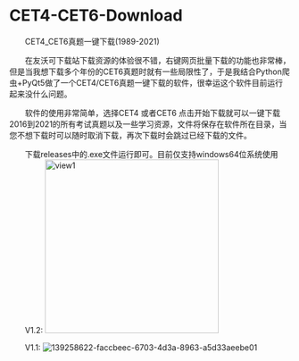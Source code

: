 # CET4-CET6-Download
&emsp;&emsp;CET4_CET6真题一键下载(1989-2021)

&emsp;&emsp;在友沃可下载站下载资源的体验很不错，右键网页批量下载的功能也非常棒，但是当我想下载多个年份的CET6真题时就有一些局限性了，于是我结合Python爬虫+PyQt5做了一个CET4/CET6真题一键下载的软件，很幸运这个软件目前运行起来没什么问题。

&emsp;&emsp;软件的使用非常简单，选择CET4 或者CET6 点击开始下载就可以一键下载2016到2021的所有考试真题以及一些学习资源，文件将保存在软件所在目录，当您不想下载时可以随时取消下载，再次下载时会跳过已经下载的文件。

&emsp;&emsp;下载releases中的.exe文件运行即可。目前仅支持windows64位系统使用
&emsp;&emsp;V1.2:
<img width="311" alt="view1" src="https://user-images.githubusercontent.com/93324578/139518797-eba9ce4f-3483-48a6-8312-55b278847fd9.png">

&emsp;&emsp;V1.1:
![139258622-faccbeec-6703-4d3a-8963-a5d33aeebe01](https://user-images.githubusercontent.com/93324578/139518832-1a615b62-04aa-4e3e-9aac-fb955c646b09.png)



